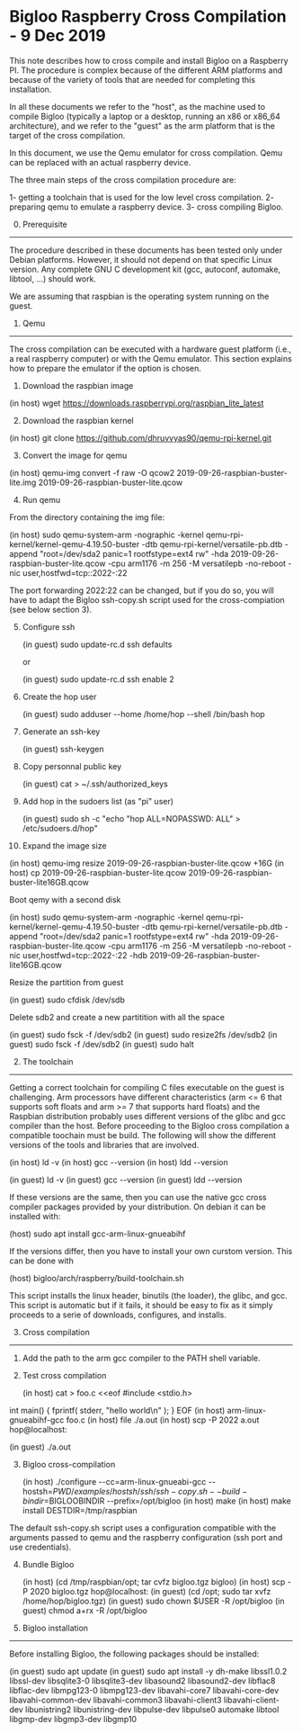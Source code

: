 Bigloo Raspberry Cross Compilation - 9 Dec 2019
===============================================

This note describes how to cross compile and install Bigloo on a
Raspberry PI. The procedure is complex because of the different ARM
platforms and because of the variety of tools that are needed for
completing this installation. 

In all these documents we refer to the "host", as the machine used to
compile Bigloo (typically a laptop or a desktop, running an x86 or
x86_64 architecture), and we refer to the "guest" as the arm platform
that is the target of the cross compilation.

In this document, we use the Qemu emulator for cross compilation.
Qemu can be replaced with an actual raspberry device.

The three main steps of the cross compilation procedure are:

  1- getting a toolchain that is used for the low level cross compilation.
  2- preparing qemu to emulate a raspberry device.
  3- cross compiling Bigloo.
  
  
0. Prerequisite
---------------

The procedure described in these documents has been tested only under
Debian platforms. However, it should not depend on that specific Linux
version. Any complete GNU C development kit (gcc, autoconf, automake, libtool,
...) should work.

We are assuming that raspbian is the operating system running on the guest.


1. Qemu
-------

The cross compilation can be executed with a hardware guest platform
(i.e., a real raspberry computer) or with the Qemu emulator. This section
explains how to prepare the emulator if the option is chosen.

1. Download the raspbian image

  (in host) wget https://downloads.raspberrypi.org/raspbian_lite_latest
  
2. Download the raspbian kernel

  (in host) git clone https://github.com/dhruvvyas90/qemu-rpi-kernel.git

3. Convert the image for qemu

  (in host) qemu-img convert -f raw -O qcow2 2019-09-26-raspbian-buster-lite.img 2019-09-26-raspbian-buster-lite.qcow

4. Run qemu

From the directory containing the img file:

   (in host) sudo qemu-system-arm -nographic -kernel qemu-rpi-kernel/kernel-qemu-4.19.50-buster -dtb qemu-rpi-kernel/versatile-pb.dtb -append "root=/dev/sda2 panic=1 rootfstype=ext4 rw" -hda 2019-09-26-raspbian-buster-lite.qcow -cpu arm1176 -m 256 -M versatilepb -no-reboot -nic user,hostfwd=tcp::2022-:22
   

The port forwarding 2022:22 can be changed, but if you do so, you will
have to adapt the Bigloo ssh-copy.sh script used for the cross-compiation
(see below section 3).
   
5. Configure ssh

   (in guest) sudo update-rc.d ssh defaults
   
   or 
   
   (in guest) sudo update-rc.d ssh enable 2

6. Create the hop user
   
   (in guest) sudo adduser --home /home/hop --shell /bin/bash hop
   
7. Generate an ssh-key

   (in guest) ssh-keygen
   
8. Copy personnal public key

   (in guest) cat > ~/.ssh/authorized_keys

9. Add hop in the sudoers list (as "pi" user)

   (in guest) sudo sh -c "echo \"hop ALL=NOPASSWD: ALL\" > /etc/sudoers.d/hop"

10. Expand the image size

  (in host) qemu-img resize 2019-09-26-raspbian-buster-lite.qcow +16G
  (in host) cp 2019-09-26-raspbian-buster-lite.qcow 2019-09-26-raspbian-buster-lite16GB.qcow
  
   Boot qemy with a second disk
   
   (in host) sudo qemu-system-arm -nographic -kernel qemu-rpi-kernel/kernel-qemu-4.19.50-buster -dtb qemu-rpi-kernel/versatile-pb.dtb -append "root=/dev/sda2 panic=1 rootfstype=ext4 rw" -hda 2019-09-26-raspbian-buster-lite.qcow -cpu arm1176 -m 256 -M versatilepb -no-reboot -nic user,hostfwd=tcp::2022-:22 -hdb 2019-09-26-raspbian-buster-lite16GB.qcow

   Resize the partition from guest
   
   (in guest) sudo cfdisk /dev/sdb
   
   Delete sdb2 and create a new partitition with all the space
   
   (in guest) sudo fsck -f /dev/sdb2
   (in guest) sudo resize2fs /dev/sdb2
   (in guest) sudo fsck -f /dev/sdb2
   (in guest) sudo halt
   
   
2. The toolchain
----------------

Getting a correct toolchain for compiling C files executable on the
guest is challenging. Arm processors have different characteristics
(arm <= 6 that supports soft floats and arm >= 7 that supports hard floats)
and the Raspbian distribution probably uses different versions of the
glibc and gcc compiler than the host. Before proceeding to the Bigloo
cross compilation a compatible toochain must be build. The following
will show the different versions of the tools and libraries that are
involved.

  (in host) ld -v
  (in host) gcc --version
  (in host) ldd --version

  (in guest) ld -v
  (in guest) gcc --version
  (in guest) ldd --version

If these versions are the same, then you can use the native gcc cross
compiler packages provided by your distribution. On debian it can be
installed with:

  (host) sudo apt install gcc-arm-linux-gnueabihf
  
If the versions differ, then you have to install your own curstom
version. This can be done with

  (host) bigloo/arch/raspberry/build-toolchain.sh
  
This script installs the linux header, binutils (the loader), the glibc,
and gcc. This script is automatic but if it fails, it should be easy
to fix as it simply proceeds to a serie of downloads, configures, and
installs.


3. Cross compilation
--------------------

1. Add the path to the arm gcc compiler to the PATH shell variable.

2. Test cross compilation

   (in host) cat > foo.c <<eof
#include <stdio.h>

int main() {
   fprintf( stderr, "hello world\n" );
}
EOF
   (in host) arm-linux-gnueabihf-gcc foo.c
   (in host) file ./a.out
   (in host) scp -P 2022 a.out hop@localhost:
   
   (in guest) ./a.out
   
3. Bigloo cross-compilation

   (in host) ./configure --cc=arm-linux-gnueabi-gcc --hostsh=$PWD/examples/hostsh/ssh/ssh-copy.sh --build-bindir=$BIGLOOBINDIR --prefix=/opt/bigloo
   (in host) make 
   (in host) make install DESTDIR=/tmp/raspbian
   
The default ssh-copy.sh script uses a configuration compatible with the
arguments passed to qemu and the raspberry configuration (ssh port 
and use credentials).

4. Bundle Bigloo 

   (in host) (cd /tmp/raspbian/opt; tar cvfz bigloo.tgz bigloo)
   (in host) scp -P 2020 bigloo.tgz hop@localhost:
   (in guest) (cd /opt; sudo tar xvfz /home/hop/bigloo.tgz)
   (in guest) sudo chown $USER -R /opt/bigloo
   (in guest) chmod a+rx -R /opt/bigloo
   

4. Bigloo installation
----------------------

Before installing Bigloo, the following packages should be installed:

   (in guest) sudo apt update
   (in guest) sudo apt install -y dh-make libssl1.0.2 libssl-dev libsqlite3-0 libsqlite3-dev libasound2 libasound2-dev libflac8 libflac-dev libmpg123-0 libmpg123-dev libavahi-core7 libavahi-core-dev libavahi-common-dev libavahi-common3 libavahi-client3 libavahi-client-dev libunistring2 libunistring-dev libpulse-dev libpulse0 automake libtool libgmp-dev libgmp3-dev libgmp10
